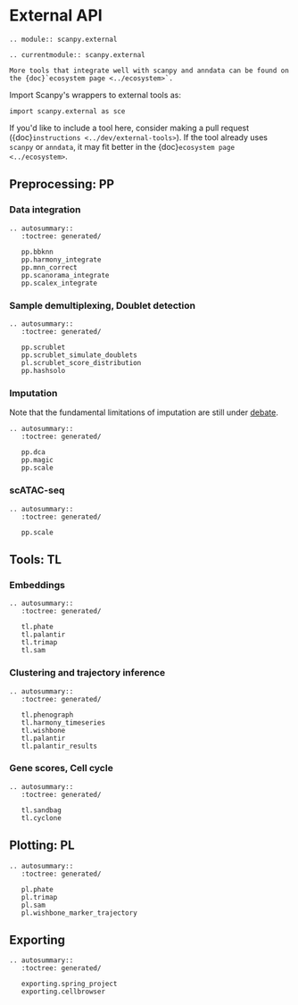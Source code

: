 # External API

```{eval-rst}
.. module:: scanpy.external
```

```{eval-rst}
.. currentmodule:: scanpy.external
```

```{note}
More tools that integrate well with scanpy and anndata can be found on the {doc}`ecosystem page <../ecosystem>`.
```

Import Scanpy's wrappers to external tools as:

```
import scanpy.external as sce
```

If you'd like to include a tool here, consider making a pull request ({doc}`instructions <../dev/external-tools>`).
If the tool already uses `scanpy` or `anndata`, it may fit better in the {doc}`ecosystem page <../ecosystem>`.

## Preprocessing: PP

### Data integration

```{eval-rst}
.. autosummary::
   :toctree: generated/

   pp.bbknn
   pp.harmony_integrate
   pp.mnn_correct
   pp.scanorama_integrate
   pp.scalex_integrate

```

### Sample demultiplexing, Doublet detection

```{eval-rst}
.. autosummary::
   :toctree: generated/

   pp.scrublet
   pp.scrublet_simulate_doublets
   pl.scrublet_score_distribution
   pp.hashsolo
```

### Imputation

Note that the fundamental limitations of imputation are still under [debate](https://github.com/scverse/scanpy/issues/189).

```{eval-rst}
.. autosummary::
   :toctree: generated/

   pp.dca
   pp.magic
   pp.scale

```


### scATAC-seq

```{eval-rst}
.. autosummary::
   :toctree: generated/

   pp.scale

```

## Tools: TL

### Embeddings

```{eval-rst}
.. autosummary::
   :toctree: generated/

   tl.phate
   tl.palantir
   tl.trimap
   tl.sam
```

### Clustering and trajectory inference

```{eval-rst}
.. autosummary::
   :toctree: generated/

   tl.phenograph
   tl.harmony_timeseries
   tl.wishbone
   tl.palantir
   tl.palantir_results
```

### Gene scores, Cell cycle

```{eval-rst}
.. autosummary::
   :toctree: generated/

   tl.sandbag
   tl.cyclone

```

## Plotting: PL

```{eval-rst}
.. autosummary::
   :toctree: generated/

   pl.phate
   pl.trimap
   pl.sam
   pl.wishbone_marker_trajectory
```

## Exporting

```{eval-rst}
.. autosummary::
   :toctree: generated/

   exporting.spring_project
   exporting.cellbrowser
```
